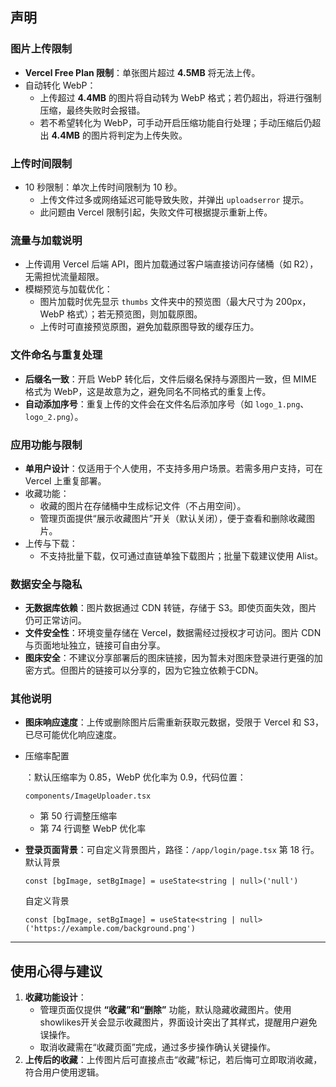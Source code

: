 ## 声明

### 图片上传限制

- **Vercel Free Plan 限制**：单张图片超过 **4.5MB** 将无法上传。
- 自动转化 WebP：
  - 上传超过 **4.4MB** 的图片将自动转为 WebP 格式；若仍超出，将进行强制压缩，最终失败时会报错。
  - 若不希望转化为 WebP，可手动开启压缩功能自行处理；手动压缩后仍超出 **4.4MB** 的图片将判定为上传失败。

### 上传时间限制

- 10 秒限制：单次上传时间限制为 10 秒。
  - 上传文件过多或网络延迟可能导致失败，并弹出 `uploadserror` 提示。
  - 此问题由 Vercel 限制引起，失败文件可根据提示重新上传。

### 流量与加载说明

- 上传调用 Vercel 后端 API，图片加载通过客户端直接访问存储桶（如 R2），无需担忧流量超限。
- 模糊预览与加载优化：
  - 图片加载时优先显示 `thumbs` 文件夹中的预览图（最大尺寸为 200px，WebP 格式）；若无预览图，则加载原图。
  - 上传时可直接预览原图，避免加载原图导致的缓存压力。

### 文件命名与重复处理

- **后缀名一致**：开启 WebP 转化后，文件后缀名保持与源图片一致，但 MIME 格式为 WebP，这是故意为之，避免同名不同格式的重复上传。
- **自动添加序号**：重复上传的文件会在文件名后添加序号（如 `logo_1.png`、`logo_2.png`）。

### 应用功能与限制

- **单用户设计**：仅适用于个人使用，不支持多用户场景。若需多用户支持，可在 Vercel 上重复部署。
- 收藏功能：
  - 收藏的图片在存储桶中生成标记文件（不占用空间）。
  - 管理页面提供“展示收藏图片”开关（默认关闭），便于查看和删除收藏图片。
- 上传与下载：
  - 不支持批量下载，仅可通过直链单独下载图片；批量下载建议使用 Alist。

### 数据安全与隐私

- **无数据库依赖**：图片数据通过 CDN 转链，存储于 S3。即使页面失效，图片仍可正常访问。
- **文件安全性**：环境变量存储在 Vercel，数据需经过授权才可访问。图片 CDN 与页面地址独立，链接可自由分享。
- **图床安全**：不建议分享部署后的图床链接，因为暂未对图床登录进行更强的加密方式。但图片的链接可以分享的，因为它独立依赖于CDN。

### 其他说明

- **图床响应速度**：上传或删除图片后需重新获取元数据，受限于 Vercel 和 S3，已尽可能优化响应速度。

- 压缩率配置

  ：默认压缩率为 0.85，WebP 优化率为 0.9，代码位置：

  ```
  components/ImageUploader.tsx
  ```

  - 第 50 行调整压缩率
  - 第 74 行调整 WebP 优化率

- **登录页面背景**：可自定义背景图片，路径：`/app/login/page.tsx` 第 18 行。
  默认背景
  ```
  const [bgImage, setBgImage] = useState<string | null>('null')
  ```
  自定义背景
  ```
  const [bgImage, setBgImage] = useState<string | null>('https://example.com/background.png')
  ```
------

## 使用心得与建议

1. **收藏功能设计**：
   - 管理页面仅提供 **“收藏”和“删除”** 功能，默认隐藏收藏图片。使用showlikes开关会显示收藏图片，界面设计突出了其样式，提醒用户避免误操作。
   - 取消收藏需在“收藏页面”完成，通过多步操作确认关键操作。
2. **上传后的收藏**：上传图片后可直接点击“收藏”标记，若后悔可立即取消收藏，符合用户使用逻辑。